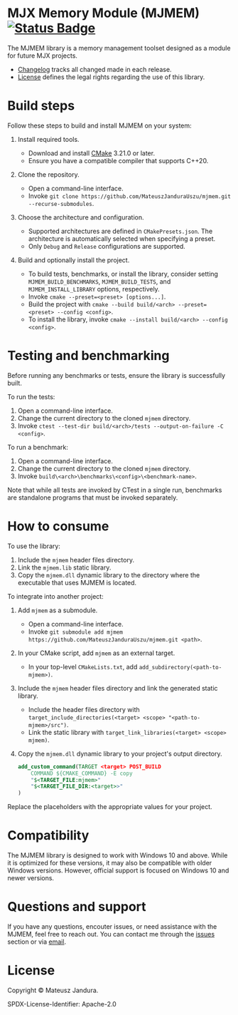 # MJX Memory Module (MJMEM) [![Status Badge][status-badge-image]][status-badge-link]

The MJMEM library is a memory management toolset designed as a module for future MJX projects.

- [Changelog][] tracks all changed made in each release.
- [License][] defines the legal rights regarding the use of this library.

# Build steps

Follow these steps to build and install MJMEM on your system:

1. Install required tools.

    - Download and install [CMake][] 3.21.0 or later.
    - Ensure you have a compatible compiler that supports C++20.

2. Clone the repository.

    - Open a command-line interface.
    - Invoke `git clone https://github.com/MateuszJanduraUszu/mjmem.git --recurse-submodules`.

3. Choose the architecture and configuration.

    - Supported architectures are defined in `CMakePresets.json`. The architecture is automatically selected when specifying a preset.
    - Only `Debug` and `Release` configurations are supported.

4. Build and optionally install the project.

    - To build tests, benchmarks, or install the library, consider setting `MJMEM_BUILD_BENCHMARKS`, `MJMEM_BUILD_TESTS`, and `MJMEM_INSTALL_LIBRARY` options, respectively.
    - Invoke `cmake --preset=<preset> [options...]`.
    - Build the project with `cmake --build build/<arch> --preset=<preset> --config <config>`.
    - To install the library, invoke `cmake --install build/<arch> --config <config>`.

# Testing and benchmarking

Before running any benchmarks or tests, ensure the library is successfully built.

To run the tests:

1. Open a command-line interface.
2. Change the current directory to the cloned `mjmem` directory.
3. Invoke `ctest --test-dir build/<arch>/tests --output-on-failure -C <config>`.

To run a benchmark:

1. Open a command-line interface.
2. Change the current directory to the cloned `mjmem` directory.
3. Invoke `build\<arch>\benchmarks\<config>\<benchmark-name>`.

Note that while all tests are invoked by CTest in a single run, benchmarks are standalone programs that must be invoked separately.

# How to consume

To use the library:

1. Include the `mjmem` header files directory.
2. Link the `mjmem.lib` static library.
3. Copy the `mjmem.dll` dynamic library to the directory where the executable that uses MJMEM is located.

To integrate into another project:

1. Add `mjmem` as a submodule.

    - Open a command-line interface.
    - Invoke `git submodule add mjmem https://github.com/MateuszJanduraUszu/mjmem.git <path>`.

2. In your CMake script, add `mjmem` as an external target.

    - In your top-level `CMakeLists.txt`, add `add_subdirectory(<path-to-mjmem>)`.

3. Include the `mjmem` header files directory and link the generated static library.

    - Include the header files directory with `target_include_directories(<target> <scope> "<path-to-mjmem>/src")`.
    - Link the static library with `target_link_libraries(<target> <scope> mjmem)`.

4. Copy the `mjmem.dll` dynamic library to your project's output directory.

    ```cmake
    add_custom_command(TARGET <target> POST_BUILD
        COMMAND ${CMAKE_COMMAND} -E copy
        "$<TARGET_FILE:mjmem>"
        "$<TARGET_FILE_DIR:<target>>"
    )
    ```

Replace the placeholders with the appropriate values for your project.

# Compatibility

The MJMEM library is designed to work with Windows 10 and above. While it is optimized for these versions, it may also be compatible with older Windows versions. However, official support is focused on Windows 10 and newer versions.

# Questions and support

If you have any questions, encouter issues, or need assistance with the MJMEM, feel free to reach out. You can contact me through the 
[issues][] section or via [email][].

# License

Copyright © Mateusz Jandura.

SPDX-License-Identifier: Apache-2.0

[status-badge-image]: https://github.com/MateuszJanduraUszu/mjmem/actions/workflows/build-and-test.yml/badge.svg
[status-badge-link]: https://github.com/MateuszJanduraUszu/mjmem/actions/workflows/build-and-test.yml
[Changelog]: CHANGELOG.md
[License]: LICENSE
[CMake]: https://cmake.org/download
[issues]: https://github.com/MateuszJanduraUszu/mjmem/issues
[email]: mailto:mjandura03@gmail.com